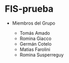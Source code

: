 # FIS-prueba


* Miembros del Grupo

    * Tomás Amado
    * Romina Giacco
    * Germán Cotelo
    * Matias Farolini
    * Romina Susperreguy